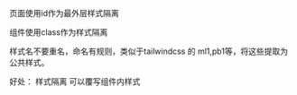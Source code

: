 页面使用id作为最外层样式隔离

组件使用class作为样式隔离

样式名不要重名，命名有规则，类似于tailwindcss 的 ml1,pb1等，将这些提取为公共样式。

好处：
样式隔离
可以覆写组件内样式
